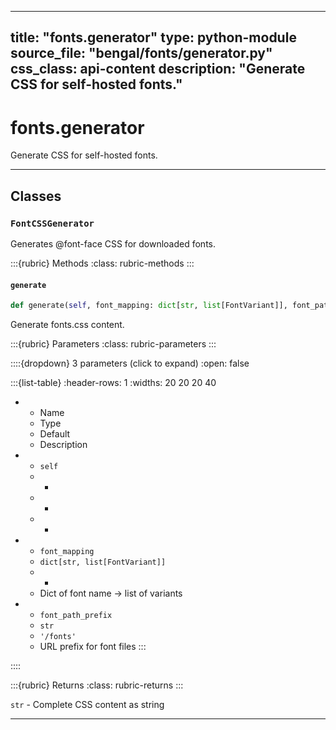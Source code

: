 
---
title: "fonts.generator"
type: python-module
source_file: "bengal/fonts/generator.py"
css_class: api-content
description: "Generate CSS for self-hosted fonts."
---

# fonts.generator

Generate CSS for self-hosted fonts.

---

## Classes

### `FontCSSGenerator`


Generates @font-face CSS for downloaded fonts.




:::{rubric} Methods
:class: rubric-methods
:::
#### `generate`
```python
def generate(self, font_mapping: dict[str, list[FontVariant]], font_path_prefix: str = '/fonts') -> str
```

Generate fonts.css content.



:::{rubric} Parameters
:class: rubric-parameters
:::

::::{dropdown} 3 parameters (click to expand)
:open: false

:::{list-table}
:header-rows: 1
:widths: 20 20 20 40

* - Name
  - Type
  - Default
  - Description
* - `self`
  - -
  - -
  - -
* - `font_mapping`
  - `dict[str, list[FontVariant]]`
  - -
  - Dict of font name -> list of variants
* - `font_path_prefix`
  - `str`
  - `'/fonts'`
  - URL prefix for font files
:::

::::

:::{rubric} Returns
:class: rubric-returns
:::

`str` - Complete CSS content as string




---
